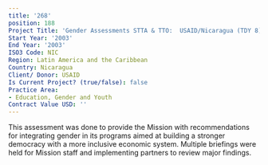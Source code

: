 ```yaml
---
title: '268'
position: 188
Project Title: 'Gender Assessments STTA & TTO:  USAID/Nicaragua (TDY 8)'
Start Year: '2003'
End Year: '2003'
ISO3 Code: NIC
Region: Latin America and the Caribbean
Country: Nicaragua
Client/ Donor: USAID
Is Current Project? (true/false): false
Practice Area:
- Education, Gender and Youth
Contract Value USD: ''
---
```


This assessment was done to provide the Mission with recommendations for integrating gender in its programs aimed at building a stronger democracy with a more inclusive economic system. Multiple briefings were held for Mission staff and implementing partners to review major findings.